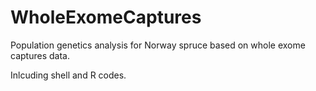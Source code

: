 # WholeExomeCaptures
Population genetics analysis for Norway spruce based on whole exome captures data.

Inlcuding shell and R codes.
